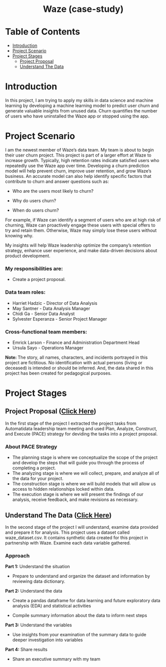 <h1 align=center> Waze (case-study) </h1>

# Table of Contents

- [Introduction](#introduction)
- [Project Scenario](#project_scenario)
- [Project Stages](#project_stages)
  - [Project Proposal](#project_proposal)
  - [Understand The Data](#understand_the_data)

<a id="introduction"></a>

# Introduction

In this project, I am trying to apply my skills in data science and machine learning by developing a machine learning model to predict user churn and generate valuable insights from unused data. Churn quantifies the number of users who have uninstalled the Waze app or stopped using the app.

<a id="project_scenario"></a>

# Project Scenario

I am the newest member of Waze’s data team. My team is about to begin their user churn project. This project is part of a larger effort at Waze to increase growth. Typically, high retention rates indicate satisfied users who repeatedly use the Waze app over time. Developing a churn prediction model will help prevent churn, improve user retention, and grow Waze’s business. An accurate model can also help identify specific factors that contribute to churn and answer questions such as:

- Who are the users most likely to churn?

- Why do users churn?

- When do users churn?

For example, if Waze can identify a segment of users who are at high risk of churning, Waze can proactively engage these users with special offers to try and retain them. Otherwise, Waze may simply lose these users without knowing why.

My insights will help Waze leadership optimize the company’s retention strategy, enhance user experience, and make data-driven decisions about product development.

### My responsibilities are:

- Create a project proposal.

### Data team roles:

- Harriet Hadzic - Director of Data Analysis
- May Santner - Data Analysis Manager
- Chidi Ga - Senior Data Analyst
- Sylvester Esperanza - Senior Project Manager

### Cross-functional team members:

- Emrick Larson - Finance and Administration Department Head
- Ursula Sayo - Operations Manager

<strong> Note: </strong>The story, all names, characters, and incidents portrayed in this project are fictitious. No identification with actual persons (living or deceased) is intended or should be inferred.
And, the data shared in this project has been created for pedagogical purposes.

<a id="project_stages"></a>

# Project Stages

<a id="project_proposal"></a>

## Project Proposal ([Click Here](https://github.com/yousefayman2003/Portfolio-Projects/tree/main/Data-Science/Waze/project_proposal))

In the first stage of the project I extracted the project tasks from Automatidata leadership team meeting and used Plan, Analyze, Construct, and Execute (PACE) strategy
for deviding the tasks into a project proposal.

### About PACE Strategy

- The planning stage is where we conceptualize the scope of the project and develop the steps that will guide you through the process of completing a project.
- The analyzing stage is where we will collect, prepare, and analyze all of the data for your project.
- The construction stage is where we will build models that will allow us access to hidden relationships locked within data.
- The execution stage is where we will present the findings of our analysis, receive feedback, and make revisions as necessary.

<a id="understand_the_data"></a>

## Understand The Data ([Click Here](https://github.com/yousefayman2003/Portfolio-Projects/tree/main/Data-Science/Waze/understand_the_data))

In the second stage of the project I will understand, examine data provided and prepare it for analysis. This project uses a dataset called waze_dataset.csv. It contains synthetic data created for this project in partnership with Waze. Examine each data variable gathered.

### Approach

**Part 1:** Understand the situation

- Prepare to understand and organize the dataset and information by reviewing data dictionary.

**Part 2:** Understand the data

- Create a pandas dataframe for data learning and future exploratory data analysis (EDA) and statistical activities

- Compile summary information about the data to inform next steps

**Part 3:** Understand the variables

- Use insights from your examination of the summary data to guide deeper investigation into variables

**Part 4:** Share results

- Share an executive summary with my team

